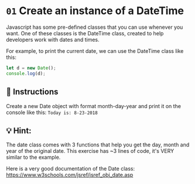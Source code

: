 # `01` Create an instance of a DateTime

Javascript has some pre-defined classes that you can use whenever you want. One of these classes is the DateTime class, created to help developers work with dates and times. 

For example, to print the current date, we can use the DateTime class like this:

```js
let d = new Date();
console.log(d);
```

## 📝 Instructions

Create a new Date object with format month-day-year and print it on the console like this:
`Today is: 8-23-2018`


## 💡 Hint:

The date class comes with 3 functions that help you get the day, month and year of the original date.
This exercise has ~3 lines of code, it's VERY similar to the example.

Here is a very good documentation of the Date class:
https://www.w3schools.com/jsref/jsref_obj_date.asp